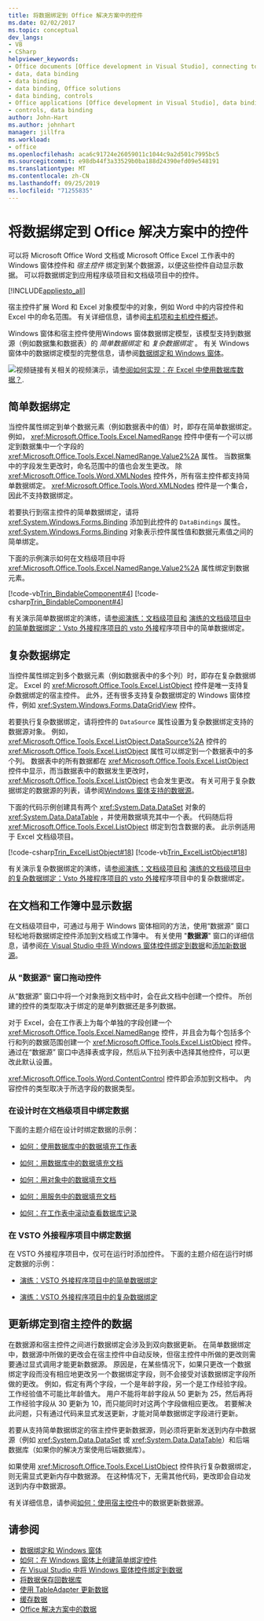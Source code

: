 ```yaml
---
title: 将数据绑定到 Office 解决方案中的控件
ms.date: 02/02/2017
ms.topic: conceptual
dev_langs:
- VB
- CSharp
helpviewer_keywords:
- Office documents [Office development in Visual Studio], connecting to data
- data, data binding
- data binding
- data binding, Office solutions
- data binding, controls
- Office applications [Office development in Visual Studio], data binding
- controls, data binding
author: John-Hart
ms.author: johnhart
manager: jillfra
ms.workload:
- office
ms.openlocfilehash: aca6c91724e26059011c1044c9a2d501c7995bc5
ms.sourcegitcommit: e98db44f3a33529b0ba188d24390efd09e548191
ms.translationtype: MT
ms.contentlocale: zh-CN
ms.lasthandoff: 09/25/2019
ms.locfileid: "71255835"
---
```

# <a name="bind-data-to-controls-in-office-solutions"></a>将数据绑定到 Office 解决方案中的控件
  可以将 Microsoft Office Word 文档或 Microsoft Office Excel 工作表中的 Windows 窗体控件和 *宿主控件* 绑定到某个数据源，以便这些控件自动显示数据。 可以将数据绑定到应用程序级项目和文档级项目中的控件。

 [!INCLUDE[appliesto_all](../vsto/includes/appliesto-all-md.md)]

 宿主控件扩展 Word 和 Excel 对象模型中的对象，例如 Word 中的内容控件和 Excel 中的命名范围。 有关详细信息，请参阅[主机项和主机控件概述](../vsto/host-items-and-host-controls-overview.md)。

 Windows 窗体和宿主控件使用Windows 窗体数据绑定模型，该模型支持到数据源（例如数据集和数据表）的 *简单数据绑定* 和 *复杂数据绑定* 。 有关 Windows 窗体中的数据绑定模型的完整信息，请参阅[数据绑定和 Windows 窗体](/dotnet/framework/winforms/data-binding-and-windows-forms)。

 ![视频链接](../vsto/media/playvideo.gif "视频链接")有关相关的视频演示，请[参阅如何实现：在 Excel 中使用数据库数据？](http://go.microsoft.com/fwlink/?LinkID=130287).

## <a name="simple-data-binding"></a>简单数据绑定
 当控件属性绑定到单个数据元素（例如数据表中的值）时，即存在简单数据绑定。 例如， <xref:Microsoft.Office.Tools.Excel.NamedRange> 控件中便有一个可以绑定到数据集中一个字段的 <xref:Microsoft.Office.Tools.Excel.NamedRange.Value2%2A> 属性。 当数据集中的字段发生更改时，命名范围中的值也会发生更改。 除 <xref:Microsoft.Office.Tools.Word.XMLNodes> 控件外，所有宿主控件都支持简单数据绑定。 <xref:Microsoft.Office.Tools.Word.XMLNodes> 控件是一个集合，因此不支持数据绑定。

 若要执行到宿主控件的简单数据绑定，请将 <xref:System.Windows.Forms.Binding> 添加到此控件的 `DataBindings` 属性。 <xref:System.Windows.Forms.Binding> 对象表示控件属性值和数据元素值之间的简单绑定。

 下面的示例演示如何在文档级项目中将 <xref:Microsoft.Office.Tools.Excel.NamedRange.Value2%2A> 属性绑定到数据元素。

 [!code-vb[Trin_BindableComponent#4](../vsto/codesnippet/VisualBasic/Trin_BindableComponent/Sheet1.vb#4)]
 [!code-csharp[Trin_BindableComponent#4](../vsto/codesnippet/CSharp/Trin_BindableComponent/Sheet1.cs#4)]

 有关演示简单数据绑定的演练，请[参阅演练：文档级项目和](../vsto/walkthrough-simple-data-binding-in-a-document-level-project.md) [演练的文档级项目中的简单数据绑定：Vsto 外接程序项目的 vsto 外接](../vsto/walkthrough-simple-data-binding-in-vsto-add-in-project.md)程序项目中的简单数据绑定。

## <a name="complex-data-binding"></a>复杂数据绑定
 当控件属性绑定到多个数据元素（例如数据表中的多个列）时，即存在复杂数据绑定。 Excel 的 <xref:Microsoft.Office.Tools.Excel.ListObject> 控件是唯一支持复杂数据绑定的宿主控件。 此外，还有很多支持复杂数据绑定的 Windows 窗体控件，例如 <xref:System.Windows.Forms.DataGridView> 控件。

 若要执行复杂数据绑定，请将控件的 `DataSource` 属性设置为复杂数据绑定支持的数据源对象。 例如， <xref:Microsoft.Office.Tools.Excel.ListObject.DataSource%2A> 控件的 <xref:Microsoft.Office.Tools.Excel.ListObject> 属性可以绑定到一个数据表中的多个列。 数据表中的所有数据都在 <xref:Microsoft.Office.Tools.Excel.ListObject> 控件中显示，而当数据表中的数据发生更改时， <xref:Microsoft.Office.Tools.Excel.ListObject> 也会发生更改。 有关可用于复杂数据绑定的数据源的列表，请参阅[Windows 窗体支持的数据源](/dotnet/framework/winforms/data-sources-supported-by-windows-forms)。

 下面的代码示例创建具有两个 <xref:System.Data.DataSet> 对象的 <xref:System.Data.DataTable> ，并使用数据填充其中一个表。 代码随后将 <xref:Microsoft.Office.Tools.Excel.ListObject> 绑定到包含数据的表。 此示例适用于 Excel 文档级项目。

 [!code-csharp[Trin_ExcelListObject#18](../vsto/codesnippet/CSharp/Trin_ExcelListObject/Trin_ExcelListObject.cs#18)]
 [!code-vb[Trin_ExcelListObject#18](../vsto/codesnippet/VisualBasic/Trin_ExcelListObject/Sheet1.vb#18)]

 有关演示复杂数据绑定的演练，请[参阅演练：文档级项目和](../vsto/walkthrough-complex-data-binding-in-a-document-level-project.md) [演练的文档级项目中的复杂数据绑定：Vsto 外接程序项目的 vsto 外接](../vsto/walkthrough-complex-data-binding-in-vsto-add-in-project.md)程序项目中的复杂数据绑定。

## <a name="display-data-in-documents-and-workbooks"></a>在文档和工作簿中显示数据
 在文档级项目中，可通过与用于 Windows 窗体相同的方法，使用“数据源” 窗口轻松地将数据绑定控件添加到文档或工作簿中。 有关使用 "**数据源**" 窗口的详细信息，请参阅[在 Visual Studio 中将 Windows 窗体控件绑定到数据](../data-tools/bind-windows-forms-controls-to-data-in-visual-studio.md)和[添加新数据源](../data-tools/add-new-data-sources.md)。

### <a name="drag-controls-from-the-data-sources-window"></a>从 "数据源" 窗口拖动控件
 从“数据源” 窗口中将一个对象拖到文档中时，会在此文档中创建一个控件。 所创建的控件的类型取决于绑定的是单列数据还是多列数据。

 对于 Excel，会在工作表上为每个单独的字段创建一个 <xref:Microsoft.Office.Tools.Excel.NamedRange> 控件，并且会为每个包括多个行和列的数据范围创建一个 <xref:Microsoft.Office.Tools.Excel.ListObject> 控件。 通过在“数据源” 窗口中选择表或字段，然后从下拉列表中选择其他控件，可以更改此默认设置。

 <xref:Microsoft.Office.Tools.Word.ContentControl> 控件即会添加到文档中。 内容控件的类型取决于所选字段的数据类型。

### <a name="bind-data-in-document-level-projects-at-design-time"></a>在设计时在文档级项目中绑定数据
 下面的主题介绍在设计时绑定数据的示例：

- [如何：使用数据库中的数据填充工作表](../vsto/how-to-populate-worksheets-with-data-from-a-database.md)

- [如何：用数据库中的数据填充文档](../vsto/how-to-populate-documents-with-data-from-a-database.md)

- [如何：用对象中的数据填充文档](../vsto/how-to-populate-documents-with-data-from-objects.md)

- [如何：用服务中的数据填充文档](../vsto/how-to-populate-documents-with-data-from-services.md)

- [如何：在工作表中滚动查看数据库记录](../vsto/how-to-scroll-through-database-records-in-a-worksheet.md)

### <a name="bind-data-in-vsto-add-in-projects"></a>在 VSTO 外接程序项目中绑定数据
 在 VSTO 外接程序项目中，仅可在运行时添加控件。 下面的主题介绍在运行时绑定数据的示例：

- [演练：VSTO 外接程序项目中的简单数据绑定](../vsto/walkthrough-simple-data-binding-in-vsto-add-in-project.md)

- [演练：VSTO 外接程序项目中的复杂数据绑定](../vsto/walkthrough-complex-data-binding-in-vsto-add-in-project.md)

## <a name="update-data-that-is-bound-to-host-controls"></a>更新绑定到宿主控件的数据
 在数据源和宿主控件之间进行数据绑定会涉及到双向数据更新。 在简单数据绑定中，数据源中所做的更改会在宿主控件中自动反映，但宿主控件中所做的更改则需要通过显式调用才能更新数据源。 原因是，在某些情况下，如果只更改一个数据绑定字段而没有相应地更改另一个数据绑定字段，则不会接受对该数据绑定字段所做的更改。 例如，假定有两个字段，一个是年龄字段，另一个是工作经验字段。 工作经验值不可能比年龄值大。 用户不能将年龄字段从 50 更新为 25，然后再将工作经验字段从 30 更新为 10，而只能同时对这两个字段做相应更改。 若要解决此问题，只有通过代码来显式发送更新，才能对简单数据绑定字段进行更新。

 若要从支持简单数据绑定的宿主控件更新数据源，则必须将更新发送到内存中数据源（例如 <xref:System.Data.DataSet> 或 <xref:System.Data.DataTable>）和后端数据库（如果你的解决方案使用后端数据库）。

 如果使用 <xref:Microsoft.Office.Tools.Excel.ListObject> 控件执行复杂数据绑定，则无需显式更新内存中数据源。 在这种情况下，无需其他代码，更改即会自动发送到内存中数据源。

 有关详细信息，请参阅[如何：使用宿主控件](../vsto/how-to-update-a-data-source-with-data-from-a-host-control.md)中的数据更新数据源。

## <a name="see-also"></a>请参阅
- [数据绑定和 Windows 窗体](/dotnet/framework/winforms/data-binding-and-windows-forms)
- [如何：在 Windows 窗体上创建简单绑定控件](/dotnet/framework/winforms/how-to-create-a-simple-bound-control-on-a-windows-form)
- [在 Visual Studio 中将 Windows 窗体控件绑定到数据](../data-tools/bind-windows-forms-controls-to-data-in-visual-studio.md)
- [将数据保存回数据库](../data-tools/save-data-back-to-the-database.md)
- [使用 TableAdapter 更新数据](../data-tools/update-data-by-using-a-tableadapter.md)
- [缓存数据](../vsto/caching-data.md)
- [Office 解决方案中的数据](../vsto/data-in-office-solutions.md)
